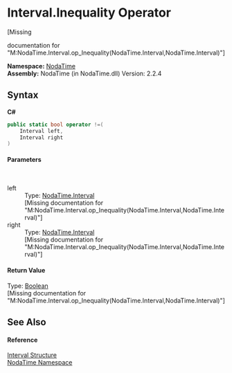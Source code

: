 # Interval.Inequality Operator 
 

\[Missing <summary> documentation for "M:NodaTime.Interval.op_Inequality(NodaTime.Interval,NodaTime.Interval)"\]

**Namespace:**&nbsp;<a href="N_NodaTime">NodaTime</a><br />**Assembly:**&nbsp;NodaTime (in NodaTime.dll) Version: 2.2.4

## Syntax

**C#**<br />
``` C#
public static bool operator !=(
	Interval left,
	Interval right
)
```


#### Parameters
&nbsp;<dl><dt>left</dt><dd>Type: <a href="T_NodaTime_Interval">NodaTime.Interval</a><br />\[Missing <param name="left"/> documentation for "M:NodaTime.Interval.op_Inequality(NodaTime.Interval,NodaTime.Interval)"\]</dd><dt>right</dt><dd>Type: <a href="T_NodaTime_Interval">NodaTime.Interval</a><br />\[Missing <param name="right"/> documentation for "M:NodaTime.Interval.op_Inequality(NodaTime.Interval,NodaTime.Interval)"\]</dd></dl>

#### Return Value
Type: <a href="http://msdn2.microsoft.com/en-us/library/a28wyd50" target="_blank">Boolean</a><br />\[Missing <returns> documentation for "M:NodaTime.Interval.op_Inequality(NodaTime.Interval,NodaTime.Interval)"\]

## See Also


#### Reference
<a href="T_NodaTime_Interval">Interval Structure</a><br /><a href="N_NodaTime">NodaTime Namespace</a><br />